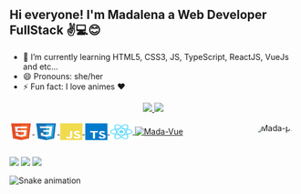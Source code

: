 ## Hi everyone! I'm Madalena a Web Developer FullStack ✌💻😊

- 🌱 I’m currently learning HTML5, CSS3, JS, TypeScript, ReactJS, VueJs and etc...
- 😄 Pronouns: she/her
- ⚡ Fun fact: I love animes ❤

<div align="center">
  <a href="https://github.com/Mada-k">
  <img height="180em" src="https://github-readme-stats.vercel.app/api?username=Mada-k&show_icons=true&theme=radical&include_all_commits=true&count_private=true"/>
  <img height="180em" src="https://github-readme-stats.vercel.app/api/top-langs/?username=Mada-k&layout=compact&langs_count=7&theme=radical"/>
</div>

<div style="display: inline_block"><br>
   <img align="center" alt="Mada-HTML" height="30" width="40" src="https://raw.githubusercontent.com/devicons/devicon/master/icons/html5/html5-original.svg">
  <img align="center" alt="Mada-CSS" height="30" width="40" src="https://raw.githubusercontent.com/devicons/devicon/master/icons/css3/css3-original.svg">
  <img align="center" alt="Mada-Js" height="30" width="40" src="https://raw.githubusercontent.com/devicons/devicon/master/icons/javascript/javascript-plain.svg">
  <img align="center" alt="Mada-Ts" height="30" width="40" src="https://raw.githubusercontent.com/devicons/devicon/master/icons/typescript/typescript-plain.svg">
  <img align="center" alt="Mada-React" height="30" width="40" src="https://raw.githubusercontent.com/devicons/devicon/master/icons/react/react-original.svg">
  <img align="center" alt="Mada-Vue" height="30" width="40" src="https://cdn.jsdelivr.net/gh/devicons/devicon/icons/vuejs/vuejs-original.svg">
  <img align="right" alt="Mada-pic" height="150" style="border-radius:50px;" src="https://images-ext-2.discordapp.net/external/MAH4JTldSDCAE0brfWVE6OysfCKT0Kt9l0udk9HI5ss/https/picrew.me/shareImg/org/202206/338224_UFx4WykZ.png?width=563&height=563">
</div>

##

<div> 
 <a href="https://discord.com/channels/@me" target="_blank"><img src="https://img.shields.io/badge/Discord-7289DA?style=for-the-badge&logo=discord&logoColor=white" target="_blank"></a> 
  <a href = "malito:madabritooliver@gmail.com"><img src="https://img.shields.io/badge/Gmail-D14836?style=for-the-badge&logo=gmail&logoColor=white" target="_blank"></a>
  <a href="https://www.linkedin.com/in/madalenabrito/" target="_blank"><img src="https://img.shields.io/badge/-LinkedIn-%230077B5?style=for-the-badge&logo=linkedin&logoColor=white" target="_blank"></a> 

![Snake animation](https://github.com/Mada-k/Mada-k/blob/output/github-contribution-grid-snake.svg)
 
</div>
